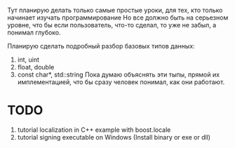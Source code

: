 Тут планирую делать только самые простые уроки, для тех, кто только начинает изучать программирование
Но все должно быть на серьезном уровне, что бы если пользователь, что-то сделал, то уже не забыл,
а понимал глубоко.

Планирую сделать подробный разбор базовых типов данных:
1. int, uint
2. float, double
3. const char*, std::string
Пока думаю объяснять эти тыпы, прямой их имплементацией, что бы сразу человек понимал, как они работают.

# TODO
1. tutorial localization in C++ example with boost.locale
2. tutorial signing executable on Windows (Install binary or exe or dll)
